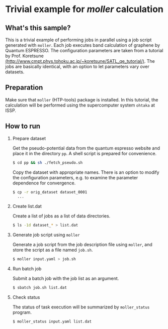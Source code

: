 # Trivial example for *moller* calculation

## What's this sample?

This is a trivial example of performing jobs in parallel using a job script generated with `moller`.
Each job executes band calculation of graphene by Quantum ESPRESSO. 
The configuration parameters are taken from a tutorial by Prof. Koretsune
[(http://www.cmpt.phys.tohoku.ac.jp/~koretsune/SATL_qe_tutorial/)](http://www.cmpt.phys.tohoku.ac.jp/~koretsune/SATL_qe_tutorial/).
The jobs are basically identical, with an option to let parameters vary over datasets.

## Preparation

Make sure that `moller` (HTP-tools) package is installed.
In this tutorial, the calculation will be performed using the supercomputer system `ohtaka` at ISSP.

## How to run

1. Prepare dataset

    Get the pseudo-potential data from the quantum espresso website and place it in the directory `pp`. A shell script is prepared for convenience.

    ```bash
    $ cd pp && sh ./fetch_pseudo.sh
    ```

    Copy the dataset with appropriate names. There is an option to modify the configuration parameters, e.g. to examine the parameter dependence for convergence.

    ```bash
    $ cp -r orig_dataset dataset_0001
      ...
    ```

2. Create list.dat

    Create a list of jobs as a list of data directories.

    ```bash
    $ ls -1d dataset_* > list.dat
    ```

3. Generate job script using `moller`

    Generate a job script from the job description file using `moller`, and store the script as a file named `job.sh`.

    ```bash
    $ moller input.yaml > job.sh
    ```

4. Run batch job

    Submit a batch job with the job list as an argument.

    ```bash
    $ sbatch job.sh list.dat
    ```

5. Check status

    The status of task execution will be summarized by `moller_status` program.

    ```bash
    $ moller_status input.yaml list.dat
    ```

